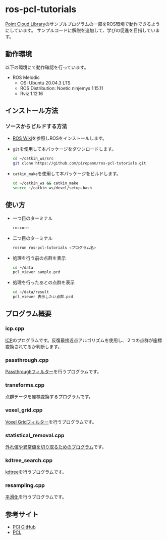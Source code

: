 # ros-pcl-tutorials

[Point Cloud Library](https://pcl.readthedocs.io/projects/tutorials/en/master/index.html)のサンプルプログラムの一部をROS環境で動作できるようにしています。
サンプルコードに解説を追加して、学びの促進を目指しています。

## 動作環境

以下の環境にて動作確認を行っています。

- ROS Melodic
  - OS: Ubuntu 20.04.3 LTS
  - ROS Distribution: Noetic ninjemys 1.15.11
  - Rviz 1.12.16
  
## インストール方法

### ソースからビルドする方法

- [ROS Wiki](https://wiki.ros.org/melodic/Installation/Ubuntu)を参照しROSをインストールします。

- `git`を使用して本パッケージをダウンロードします。

  ```bash
  cd ~/catkin_ws/src
  git clone https://github.com/piropann/ros-pcl-tutorials.git
  ```

- `catkin_make`を使用して本パッケージをビルドします。

  ```bash
  cd ~/catkin_ws && catkin_make
  source ~/catkin_ws/devel/setup.bash
  ```

## 使い方

- 一つ目のターミナル
  ```bash
  roscore
  ```
  
- 二つ目のターミナル
  ```bash
  rosrun ros-pcl-tutorials <プログラム名>
  ```

- 処理を行う前の点群を表示
  ```bash
  cd ~/data
  pcl_viewer sample.pcd
  ```

- 処理を行ったあとの点群を表示
  ```bash
  cd ~/data/result
  pcl_viewer 表示したい点群.pcd
  ```

## プログラム概要

### icp.cpp

[ICP](https://pcl.readthedocs.io/projects/tutorials/en/master/iterative_closest_point.html)のプログラムです。反復最接近点アルゴリズムを使用し、２つの点群が座標変換されてるか判断します。

### passthrough.cpp

[Passthroughフィルター](https://pcl.readthedocs.io/projects/tutorials/en/master/passthrough.html)を行うプログラムです。


### transforms.cpp

点群データを座標変換するプログラムです。

### voxel_grid.cpp

[Voxel Gridフィルター](https://pcl.readthedocs.io/projects/tutorials/en/master/voxel_grid.html#voxelgrid)を行うプログラムです。

### statistical_removal.cpp

[外れ値や異常値を切り取るためのプログラム](https://pcl.readthedocs.io/projects/tutorials/en/master/statistical_outlier.html#statistical-outlier-removal)です。

### kdtree_search.cpp

[kdtree](https://pcl.readthedocs.io/projects/tutorials/en/master/kdtree_search.html#kdtree-search)を行うプログラムです。

### resampling.cpp

[平滑化](https://pcl.readthedocs.io/projects/tutorials/en/master/resampling.html#moving-least-squares)を行うプログラムです。

## 参考サイト
- [PCl GitHub](https://github.com/PointCloudLibrary)
- [PCL](https://pointclouds.org/documentation/index.html)
